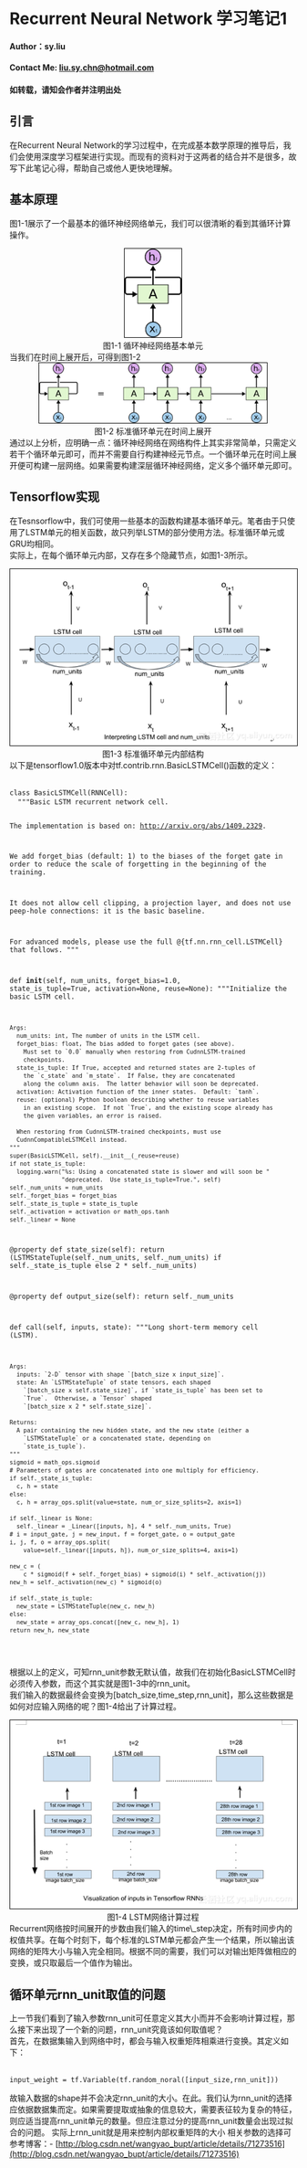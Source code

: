 # Recurrent Neural Network 学习笔记1
#### Author：sy.liu
#### Contact Me: liu.sy.chn@hotmail.com  
#### 如转载，请知会作者并注明出处
## 引言
在Recurrent Neural Network的学习过程中，在完成基本数学原理的推导后，我们会使用深度学习框架进行实现。而现有的资料对于这两者的结合并不是很多，故写下此笔记心得，帮助自己或他人更快地理解。
## 基本原理
图1-1展示了一个最基本的循环神经网络单元，我们可以很清晰的看到其循环计算操作。
<div align="center">
<img style="flex-grow:1; flex-shrink:1; border: 1px solid black;" src="./RNN-rolled.png" width="100" alt="标准循环神经网络循环单元" />
</div>
<div align="center">
图1-1 循环神经网络基本单元
</div>
当我们在时间上展开后，可得到图1-2
<div align="center">
<img style="flex-grow:1; flex-shrink:1; border: 1px solid black;" src="./RNN-unrolled.png" width="400" alt="标准循环神经网络循环单元" />
</div>
<div align="center">
图1-2 标准循环单元在时间上展开 
</div>
通过以上分析，应明确一点：循环神经网络在网络构件上其实非常简单，只需定义若干个循环单元即可，而并不需要自行构建神经元节点。一个循环单元在时间上展开便可构建一层网络。如果需要构建深层循环神经网络，定义多个循环单元即可。  

## Tensorflow实现
  
在Tesnsorflow中，我们可使用一些基本的函数构建基本循环单元。笔者由于只使用了LSTM单元的相关函数，故只列举LSTM的部分使用方法。标准循环单元或GRU均相同。  
实际上，在每个循环单元内部，又存在多个隐藏节点，如图1-3所示。
<div align="center">
<img style="flex-grow:1; flex-shrink:1; border: 1px solid black;" src="./2.png" width="" alt="标准循环单元内部结构" />
</div>
<div align="center">
图1-3 标准循环单元内部结构 
</div>
以下是tensorflow1.0版本中对tf.contrib.rnn.BasicLSTMCell()函数的定义：  
<pre><code>
class BasicLSTMCell(RNNCell):
  """Basic LSTM recurrent network cell.

  The implementation is based on: http://arxiv.org/abs/1409.2329.

  We add forget_bias (default: 1) to the biases of the forget gate in order to
  reduce the scale of forgetting in the beginning of the training.

  It does not allow cell clipping, a projection layer, and does not
  use peep-hole connections: it is the basic baseline.

  For advanced models, please use the full @{tf.nn.rnn_cell.LSTMCell}
  that follows.
  """

  def __init__(self, num_units, forget_bias=1.0,
               state_is_tuple=True, activation=None, reuse=None):
    """Initialize the basic LSTM cell.

    Args:
      num_units: int, The number of units in the LSTM cell.
      forget_bias: float, The bias added to forget gates (see above).
        Must set to `0.0` manually when restoring from CudnnLSTM-trained
        checkpoints.
      state_is_tuple: If True, accepted and returned states are 2-tuples of
        the `c_state` and `m_state`.  If False, they are concatenated
        along the column axis.  The latter behavior will soon be deprecated.
      activation: Activation function of the inner states.  Default: `tanh`.
      reuse: (optional) Python boolean describing whether to reuse variables
        in an existing scope.  If not `True`, and the existing scope already has
        the given variables, an error is raised.

      When restoring from CudnnLSTM-trained checkpoints, must use
      CudnnCompatibleLSTMCell instead.
    """
    super(BasicLSTMCell, self).__init__(_reuse=reuse)
    if not state_is_tuple:
      logging.warn("%s: Using a concatenated state is slower and will soon be "
                   "deprecated.  Use state_is_tuple=True.", self)
    self._num_units = num_units
    self._forget_bias = forget_bias
    self._state_is_tuple = state_is_tuple
    self._activation = activation or math_ops.tanh
    self._linear = None

  @property
  def state_size(self):
    return (LSTMStateTuple(self._num_units, self._num_units)
            if self._state_is_tuple else 2 * self._num_units)

  @property
  def output_size(self):
    return self._num_units

  def call(self, inputs, state):
    """Long short-term memory cell (LSTM).

    Args:
      inputs: `2-D` tensor with shape `[batch_size x input_size]`.
      state: An `LSTMStateTuple` of state tensors, each shaped
        `[batch_size x self.state_size]`, if `state_is_tuple` has been set to
        `True`.  Otherwise, a `Tensor` shaped
        `[batch_size x 2 * self.state_size]`.

    Returns:
      A pair containing the new hidden state, and the new state (either a
        `LSTMStateTuple` or a concatenated state, depending on
        `state_is_tuple`).
    """
    sigmoid = math_ops.sigmoid
    # Parameters of gates are concatenated into one multiply for efficiency.
    if self._state_is_tuple:
      c, h = state
    else:
      c, h = array_ops.split(value=state, num_or_size_splits=2, axis=1)

    if self._linear is None:
      self._linear = _Linear([inputs, h], 4 * self._num_units, True)
    # i = input_gate, j = new_input, f = forget_gate, o = output_gate
    i, j, f, o = array_ops.split(
        value=self._linear([inputs, h]), num_or_size_splits=4, axis=1)

    new_c = (
        c * sigmoid(f + self._forget_bias) + sigmoid(i) * self._activation(j))
    new_h = self._activation(new_c) * sigmoid(o)

    if self._state_is_tuple:
      new_state = LSTMStateTuple(new_c, new_h)
    else:
      new_state = array_ops.concat([new_c, new_h], 1)
    return new_h, new_state
</code></pre>
根据以上的定义，可知rnn\_unit参数无默认值，故我们在初始化BasicLSTMCell时必须传入参数，而这个其实就是图1-3中的rnn\_unit。  
我们输入的数据最终会变换为[batch\_size,time\_step,rnn\_unit]，那么这些数据是如何对应输入网络的呢？图1-4给出了计算过程。  
<div align="center">
<img style="flex-grow:1; flex-shrink:1; border: 1px solid black;" src="./5.png" width="" alt="计算过程" />
</div>
<div align="center">
图1-4 LSTM网络计算过程 
</div>  
Recurrent网络按时间展开的步数由我们输入的time\_step决定，所有时间步内的权值共享。在每个时刻下，每个标准的LSTM单元都会产生一个结果，所以输出该网络的矩阵大小与输入完全相同。根据不同的需要，我们可以对输出矩阵做相应的变换，或只取最后一个值作为输出。  

## 循环单元rnn_unit取值的问题
  
上一节我们看到了输入参数rnn\_unit可任意定义其大小而并不会影响计算过程，那么接下来出现了一个新的问题，rnn\_unit究竟该如何取值呢？  
首先，在数据集输入到网络中时，都会与输入权重矩阵相乘进行变换。其定义如下：
<pre><code>
input_weight = tf.Variable(tf.random_noral([input_size,rnn_unit]))
</code></pre>
故输入数据的shape并不会决定rnn\_unit的大小。在此。我们认为rnn_unit的选择应依据数据集而定。如果需要提取或抽象的信息较大，需要表征较为复杂的特征，则应适当提高rnn\_unit单元的数量。但应注意过分的提高rnn\_unit数量会出现过拟合的问题。
实际上rnn_unit就是用来控制内部权重矩阵的大小
相关参数的选择可参考博客：- [http://blog.csdn.net/wangyao_bupt/article/details/71273516](http://blog.csdn.net/wangyao_bupt/article/details/71273516) 
